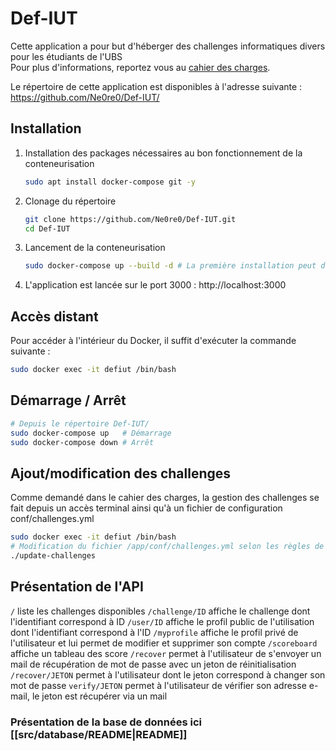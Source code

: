 # Def-IUT

Cette application a pour but d'héberger des challenges informatiques divers pour les étudiants de l'UBS  
Pour plus d'informations, reportez vous au [cahier des charges](./documents/cahier_des_charges.pdf).

Le répertoire de cette application est disponibles à l'adresse suivante : https://github.com/Ne0re0/Def-IUT/

## Installation

1. Installation des packages nécessaires au bon fonctionnement de la conteneurisation

    ```bash
    sudo apt install docker-compose git -y
    ```

2. Clonage du répertoire

    ```bash
    git clone https://github.com/Ne0re0/Def-IUT.git
    cd Def-IUT
    ```

3. Lancement de la conteneurisation

    ```bash
    sudo docker-compose up --build -d # La première installation peut durer un certain moment en fonction de votre débit
    ```

4. L'application est lancée sur le port 3000 :  http://localhost:3000

## Accès distant

Pour accéder à l'intérieur du Docker, il suffit d'exécuter la commande suivante : 

```bash
sudo docker exec -it defiut /bin/bash
```

## Démarrage / Arrêt

```bash
# Depuis le répertoire Def-IUT/
sudo docker-compose up   # Démarrage
sudo docker-compose down # Arrêt
```

## Ajout/modification des challenges

Comme demandé dans le cahier des charges, la gestion des challenges se fait depuis un accès terminal ainsi qu'à un fichier de configuration conf/challenges.yml

```bash
sudo docker exec -it defiut /bin/bash
# Modification du fichier /app/conf/challenges.yml selon les règles de sa documentation (à l'intérieur du fichier)
./update-challenges
```

## Présentation de l'API

`/` liste les challenges disponibles
`/challenge/ID` affiche le challenge dont l'identifiant correspond à ID
`/user/ID` affiche le profil public de l'utilisation dont l'identifiant correspond à l'ID
`/myprofile` affiche le profil privé de l'utilisateur et lui permet de modifier et supprimer son compte
`/scoreboard` affiche un tableau des score
`/recover` permet à l'utilisateur de s'envoyer un mail de récupération de mot de passe avec un jeton de réinitialisation
`/recover/JETON` permet à l'utilisateur dont le jeton correspond à changer son mot de passe 
`verify/JETON` permet à l'utilisateur de vérifier son adresse e-mail, le jeton est récupérer via un mail

### Présentation de la base de données ici [[src/database/README|README]]

